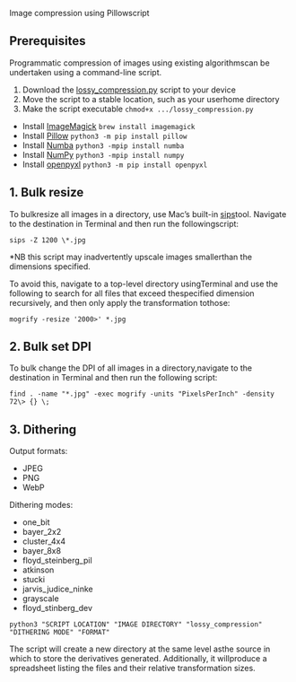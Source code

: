 Image compression using Pillowscript

Prerequisites
-------------

Programmatic compression of images using existing algorithmscan be undertaken using a command-line script.

1. Download the [lossy\_compression.py](https://drive.google.com/file/d/1o_VrAd2Dp6Uf_fRSCycsiFQej2jF50qV/view?usp=drive_link) script to your device
2. Move the script to a stable location, such as your userhome directory
3. Make the script executable `chmod+x .../lossy_compression.py`
 - Install [ImageMagick](http://www.imagemagick.org/script/index.php) `brew install imagemagick`
 - Install [Pillow](https://pillow.readthedocs.io/en/stable/) `python3 -m pip install pillow`
 - Install [Numba](https://numba.pydata.org/) `python3 -mpip install numba`
 - Install [NumPy](https://numpy.org/) `python3 -mpip install numpy`
 - Install [openpyxl](https://openpyxl.readthedocs.io/en/stable/) `python3 -m pip install openpyxl`

1\. Bulk resize
---------------

To bulkresize all images in a directory, use Mac’s built-in [sips](https://ss64.com/osx/sips.html)tool. Navigate to the destination in Terminal and then run the followingscript:

`sips -Z 1200 \*.jpg`

\*NB this script may inadvertently upscale images smallerthan the dimensions specified.

To avoid this, navigate to a top-level directory usingTerminal and use the following to search for all files that exceed thespecified dimension recursively, and then only apply the transformation tothose:

`mogrify -resize '2000>' *.jpg `

2\. Bulk set DPI
----------------

To bulk change the DPI of all images in a directory,navigate to the destination in Terminal and then run the following script:

`find . -name "*.jpg" -exec mogrify -units "PixelsPerInch" -density 72\> {} \;`

3\. Dithering
-------------

Output formats:
- JPEG
- PNG
- WebP

Dithering modes:
- one\_bit
- bayer\_2x2
- cluster\_4x4
- bayer\_8x8
- floyd\_steinberg\_pil
- atkinson
- stucki
- jarvis\_judice\_ninke
- grayscale
- floyd\_stinberg\_dev

`python3 "SCRIPT LOCATION" "IMAGE DIRECTORY" "lossy_compression" "DITHERING MODE" "FORMAT"`

The script will create a new directory at the same level asthe source in which to store the derivatives generated. Additionally, it willproduce a spreadsheet listing the files and their relative transformation sizes.
